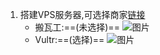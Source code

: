 1. 搭建VPS服务器,可选择商家[链接](https://ssr.tools/55)
	- 搬瓦工:==(未选择)==
	![图片](http://chuantu.xyz/t6/741/1605515149x1031866013.png)
	- Vultr:==(选择)==
	![图片](http://chuantu.xyz/t6/741/1605515510x1700338641.png)
